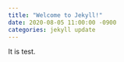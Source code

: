 ```yaml
---
title: "Welcome to Jekyll!"
date: 2020-08-05 11:00:00 -0900
categories: jekyll update
---
```


It is test.
